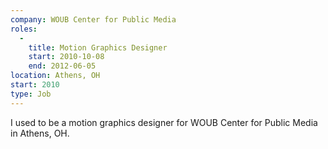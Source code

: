 ```yaml
---
company: WOUB Center for Public Media
roles: 
  - 
    title: Motion Graphics Designer
    start: 2010-10-08
    end: 2012-06-05
location: Athens, OH
start: 2010
type: Job
---
```


I used to be a motion graphics designer for WOUB Center for Public Media in Athens, OH.
